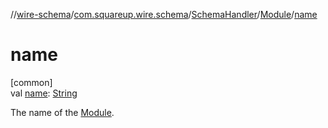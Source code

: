 //[wire-schema](../../../../index.md)/[com.squareup.wire.schema](../../index.md)/[SchemaHandler](../index.md)/[Module](index.md)/[name](name.md)

# name

[common]\
val [name](name.md): [String](https://kotlinlang.org/api/latest/jvm/stdlib/kotlin/-string/index.html)

The name of the [Module](index.md).
